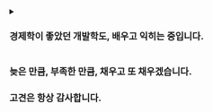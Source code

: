 

<details>
<summary>

  ### 경제학이 좋았던 개발학도, 배우고 익히는 중입니다.</br>
</summary>
  
  > 세종대학교 경제통상학과 (2015/03 ~ 2019/02) </br>
  > SGI서울보증보험 인턴 (2017/12 ~ 2018/06) </br>
  > 금융권 취업 준비기 (2019/03 ~ 2022/12) </br>
  
  > 국비 지원 멀티캠퍼스 풀스택 개발자 과정 13회차 (2023/03 ~ )
</details>

### 늦은 만큼, 부족한 만큼, 채우고 또 채우겠습니다. </br>
### 고견은 항상 감사합니다.
</br>


